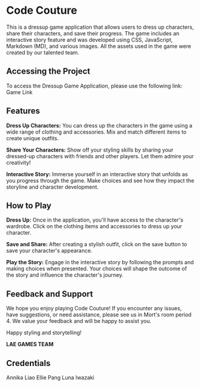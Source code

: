 # Code Couture

This is a dressup game application that allows users to dress up characters, share their characters, and save their progress. The game includes an interactive story feature and was developed using CSS, JavaScript, Markdown (MD), and various images. All the assets used in the game were created by our talented team.

## Accessing the Project
To access the Dressup Game Application, please use the following link: Game Link

## Features
**Dress Up Characters:** You can dress up the characters in the game using a wide range of clothing and accessories. Mix and match different items to create unique outfits.

**Share Your Characters:** Show off your styling skills by sharing your dressed-up characters with friends and other players. Let them admire your creativity!

**Interactive Story:** Immerse yourself in an interactive story that unfolds as you progress through the game. Make choices and see how they impact the storyline and character development.

## How to Play
**Dress Up:** Once in the application, you'll have access to the character's wardrobe. Click on the clothing items and accessories to dress up your character. 

**Save and Share:** After creating a stylish outfit, click on the save button to save your character's appearance.

**Play the Story:** Engage in the interactive story by following the prompts and making choices when presented. Your choices will shape the outcome of the story and influence the character's journey.

## Feedback and Support
We hope you enjoy playing Code Couture! If you encounter any issues, have suggestions, or need assistance, please see us in Mort's room period 4. We value your feedback and will be happy to assist you.

Happy styling and storytelling!

**LAE GAMES TEAM**

## Credentials
Annika Liao        Ellie Pang         Luna Iwazaki




